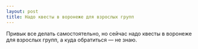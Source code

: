 ```yaml
---
layout: post 
title: Надо квесты в воронеже для взрослых групп 
--- 
```

Привык все делать самостоятельно, но сейчас надо квесты в воронеже для взрослых групп, а куда обратиться — не знаю.